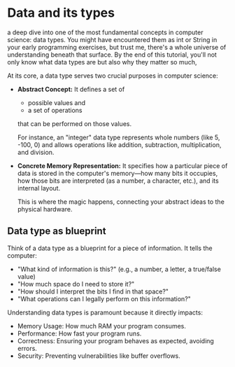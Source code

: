 # Data and its types

a deep dive into one of the most fundamental concepts in computer science: data types. You might have encountered them as int or String in your early programming exercises, but trust me, there's a whole universe of understanding beneath that surface. By the end of this tutorial, you'll not only know what data types are but also why they matter so much,

At its core, a data type serves two crucial purposes in computer science:

* **Abstract Concept:** It defines a set of 
    * possible values and 
    * a set of operations     
    
    that can be performed on those values. 

    For instance, an "integer" data type represents whole numbers (like 5, -100, 0) and allows operations like addition, subtraction, multiplication, and division.

* **Concrete Memory Representation:** It specifies how a particular piece of data is stored in the computer's memory—how many bits it occupies, how those bits are interpreted (as a number, a character, etc.), and its internal layout. 

    This is where the magic happens, connecting your abstract ideas to the physical hardware.

## Data type as blueprint

Think of a data type as a blueprint for a piece of information. It tells the computer:

- "What kind of information is this?" (e.g., a number, a letter, a true/false value)
- "How much space do I need to store it?"
- "How should I interpret the bits I find in that space?"
- "What operations can I legally perform on this information?"    

Understanding data types is paramount because it directly impacts:
- Memory Usage: How much RAM your program consumes.
- Performance: How fast your program runs.
- Correctness: Ensuring your program behaves as expected, avoiding errors.
- Security: Preventing vulnerabilities like buffer overflows.